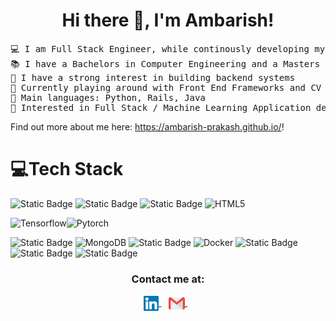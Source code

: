 <h1 align="center"> Hi there 👋, I'm Ambarish!</h1>

<pre>
💻 I am Full Stack Engineer, while continously developing my skills as a Machine Learning Engineer
📚 I have a Bachelors in Computer Engineering and a Masters in CS focused on Artifical Intelligence
📝 I have a strong interest in building backend systems 
🌱 Currently playing around with Front End Frameworks and CV models
🌟 Main languages: Python, Rails, Java
🚩 Interested in Full Stack / Machine Learning Application development
</pre>

Find out more about me here: https://ambarish-prakash.github.io/!

# 💻Tech Stack
![Static Badge](https://img.shields.io/badge/python-blue?style=for-the-badge&logo=python&logoColor=white) ![Static Badge](https://img.shields.io/badge/ruby%20on%20rails%20-%20darkred?style=for-the-badge&logo=rubyonrails&logoColor=white)
 ![Static Badge](https://img.shields.io/badge/java%20-%20steelblue?style=for-the-badge&logo=java&logoColor=white) ![HTML5](https://img.shields.io/badge/html5-%23E34F26.svg?style=for-the-badge&logo=html5&logoColor=white)

![Tensorflow](https://img.shields.io/badge/tensorflow-orange.svg?style=for-the-badge&logo=tensorflow&logoColor=white)![Pytorch](https://img.shields.io/badge/pytorch-%23000000.svg?style=for-the-badge&logo=pytorch&logoColor=white)

![Static Badge](https://img.shields.io/badge/PostgreSQL%20-%20steelblue?style=for-the-badge&logo=postgresql&logoColor=white) ![MongoDB](https://img.shields.io/badge/MongoDB-%234ea94b.svg?style=for-the-badge&logo=mongodb&logoColor=white) ![Static Badge](https://img.shields.io/badge/Redis%20-%20firebrick?style=for-the-badge&logo=redis&logoColor=white) ![Docker](https://img.shields.io/badge/docker-%230db7ed.svg?style=for-the-badge&logo=docker&logoColor=white) ![Static Badge](https://img.shields.io/badge/Kubernetes%20-%20skyblue?style=for-the-badge&logo=kubernetes&logoColor=white)  ![Static Badge](https://img.shields.io/badge/AWS%20Services%20-%20darkgray?style=for-the-badge&logo=amazonaws&logoColor=white) ![Static Badge](https://img.shields.io/badge/Gradle%20-%20mediumseagreen?style=for-the-badge&logo=gradle&logoColor=white)

 




<div align="center">
  <h3><b>Contact me at:</b></h3>
  </div>
<p align="center">
<a href="https://www.linkedin.com/in/ambarish-prakash-540345159/" target="_blank">
  <img align="center" alt="Linkedin" width="24px" src="https://github.com/SatYu26/SatYu26/blob/master/Assets/Linkedin.svg" />
</a> &nbsp;&nbsp;
<a href="mailto:ambarish004@gmail.com" >
  <img align="center" alt="Gmail" width="26px" src="https://github.com/SatYu26/SatYu26/blob/master/Assets/Gmail.svg" />
</a> &nbsp;&nbsp;
<p>

<!--
**ambarish-prakash/ambarish-prakash** is a ✨ _special_ ✨ repository because its `README.md` (this file) appears on your GitHub profile.

Here are some ideas to get you started:

- 🔭 I’m currently working on ...
- 🌱 I’m currently learning ...
- 👯 I’m looking to collaborate on ...
- 🤔 I’m looking for help with ...
- 💬 Ask me about ...
- 📫 How to reach me: ...
- 😄 Pronouns: ...
- ⚡ Fun fact: ...
-->
